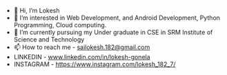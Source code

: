 - 👋 Hi, I’m Lokesh
- 👀 I’m interested in Web Development, and Android Development, Python Programming, Cloud computing.
- 🌱 I’m currently pursuing my Under graduate in CSE in  SRM Institute of Science and Technology
- 📫 How to reach me - sailokesh.182@gmail.com  
-   LINKEDIN        -  www.linkedin.com/in/lokesh-gonela
-   INSTAGRAM       - https://www.instagram.com/lokesh_182_7/
           

<!---
Loki-182/Loki-182 is a ✨ special ✨ repository because its `README.md` (this file) appears on your GitHub profile.
You can click the Preview link to take a look at your changes.
--->

